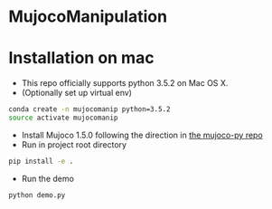 # MujocoManipulation

# Installation on mac
* This repo officially supports python 3.5.2 on Mac OS X.
* (Optionally set up virtual env) 
```bash
conda create -n mujocomanip python=3.5.2
source activate mujocomanip
```
* Install Mujoco 1.5.0 following the direction in [the mujoco-py repo](https://github.com/openai/mujoco-py)
* Run in project root directory
```bash
pip install -e .
```
* Run the demo
```bash
python demo.py
```